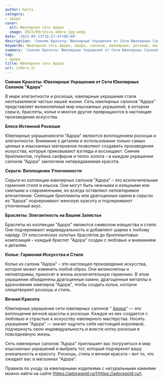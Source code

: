 ```yaml
---
author: malta
category:
- адора
cover:
  alt: Ювелирная сеть Адора
  image: 2023/09/shiva-adora-jpg.webp
date: '2023-09-23T16:27:47+00:00'
description: 'Сияние Красоты: Ювелирные Украшения от Сети Ювелирных Салонов "Адора" В мире элегантности и роскоши, ювелирные украшения стали неотъемлемой частью нашей...'
keywords: Ювелирная сеть Адора, адора, салонов, ювелирных, роскоши, ювелирные, украшения, колье, искусства, изысканных, серьги, браслеты, красота, это, стиля, драгоценные
summary: 'Сияние Красоты: Ювелирные Украшения от Сети Ювелирных Салонов "Адора" В мире элегантности и роскоши, ювелирные украшения стали неотъемлемой частью нашей...'
tag:
- адора
title: Ювелирная сеть Адора
url: /adora-2/
---
```


**Сияние Красоты: Ювелирные Украшения от Сети Ювелирных Салонов "Адора"**

В мире элегантности и роскоши, ювелирные украшения стали неотъемлемой частью нашей жизни. Сеть ювелирных салонов "Адора" представляет великолепный мир изысканных украшений, в котором серьги, браслеты, колье и многое другое превращаются в настоящие произведения искусства.

**Блеск Истинной Роскоши**

Ювелирные украшениясети "Адора" являются воплощением роскоши и элегантности. Внимание к деталям и использование только самых ценных и изысканных материалов позволяют создавать произведения искусства, которые приковывают взгляды и восхищают. Сияние бриллиантов, глубина сапфиров и тепло золота – в каждом украшении салонов "Адора" заключена непередаваемая красота.

**Серьги: Воплощение Утонченности**

Серьги из коллекции ювелирных салонов "Адора" – это исключительная гармония стиля и изыска. Они могут быть нежными и изящными или смелыми и современными, но всегда оставляют неповторимое впечатление. Сияющие бриллианты или драгоценные камни в серьгах из "Адора" подчеркивают женскую красоту и подчеркивают утонченный вкус.

**Браслеты: Элегантность на Вашем Запястье**

Браслеты из коллекции "Адора" являются символом изящества и стиля. Они подчеркивают индивидуальность и добавляют шарма к любому наряду. От классических золотых браслетов до бриллиантовых композиций – каждый браслет "Адора" создан с любовью и вниманием к деталям.

**Колье: Гармония Искусства и Стиля**

Колье из салона "Адора" – это настоящее произведение искусства, которое может изменить любой образ. Они великолепны и неповторимы, приносят в жизнь исключительную гармонию. В этом украшении объединены драгоценные камни, драгоценные металлы и вдохновение ювелиров "Адора", чтобы создать колье, которое олицетворяет роскошь и стиль.

**Вечная Красота**

Ювелирные украшения сети ювелирных салонов " [Адора](https://yuvelirnyj.ru/magazin/adora/)" — это воплощение вечной красоты и роскоши. Каждое из них создается с любовью и страстью к искусству ювелирного мастерства. Носить украшения "Адора" — значит ощутить себя настоящей королевой, подчеркнуть свою индивидуальность и внести нотку роскоши в повседневную жизнь.

Сеть ювелирных салонов "Адора" приглашает вас погрузиться в мир изысканных украшений и выбрать тот, который подчеркнет вашу уникальность и красоту. Роскошь, стиль и вечная красота – вот то, что ожидает вас в магазинах "Адора".

Правила по уходу за ювелирными изделиями с натуральными камнями можно найти на сайте [https://adoragold.ru/](https://adoragold.ru/).